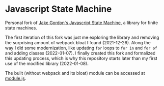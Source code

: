 # Javascript State Machine
Personal fork of [Jake Gordon's Javascript State Machine](https://github.com/jakesgordon/javascript-state-machine/), a library for finite state machines.

The first iteration of this fork was just me exploring the library and removing the surprising amount of webpack bloat I found (2021-12-26). Along the way I did some modernization, like updating `for` loops to `for in` and `for of` and adding classes (2022-01-07). I finally created this fork and formalized this updating process, which is why this repository starts later than my first use of the modified library (2022-01-08).

The built (without webpack and its bloat) module can be accessed at [module.js](module.js).